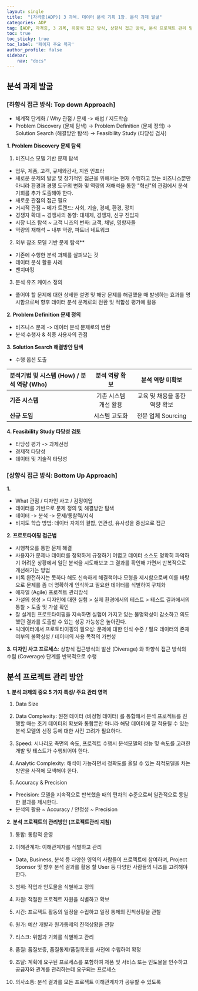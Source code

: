 ```yaml
---
layout: single
title:  "[자격증(ADP)] 3 과목. 데이터 분석 기획 1장. 분석 과제 발굴"
categories: ADP
tag: [ADP, 자격증, 3 과목, 하향식 접근 방식, 상향식 접근 방식, 분석 프로젝트 관리 방안]
toc: true
toc_sticky: true
toc_label: '페이지 주요 목자'
author_profile: false
sidebar:
    nav: "docs"
---
```




## 분석 과제 발굴

### [하향식 접근 방식: Top down Approach]

- 체계적 단계화 / Why 관점 / 문제 -> 해법 / 지도학습
- Problem Discovery (문제 탐색) -> Problem Definition (문제 정의) -> Solution Search (해결방안 탐색) -> Feasibility Study (타당성 검사)

**1. Problem Discovery 문제 탐색**

1) 비즈니스 모델 기반 문제 탐색

- 업무, 제품, 고객, 규제와감사, 지원 인프라
- 새로운 문제의 발굴 및 장기적인 접근을 위해서는 현재 수행하고 있는 비즈니스뿐만 아니라 환경과 경쟁 도구의 변화 및 역량의 재해석을 통한 "혁신"의 관점에서 분석 기회를 추가 도출해야 한다.
- 새로운 관점의 접근 필요
- 거시적 관점 ~ 메가 트랜드: 사회, 기술, 경제, 환경, 정치
- 경쟁자 확대 ~ 경쟁사의 동향: 대체제, 경쟁자, 신규 진입자
- 시장 니즈 탐색 ~ 고객 니즈의 변화: 고객, 채널, 영향자들
- 역량의 재해석 ~ 내부 역량, 파트너 네트워크

2) 외부 참조 모델 기반 문제 탐색**

- 기존에 수행한 분석 과제를 살펴보는 것
- 데이터 분석 활용 사례
- 벤치마킹

3) 분석 유즈 케이스 정의

- 풀어야 할 문제에 대한 상세한 설명 및 해당 문제를 해결했을 때 발생하는 효과를 명시함으로써 향후 데이터 분석 문제로의 전환 및 적합성 평가에 활용

**2. Problem Definition 문제 정의**

- 비즈니스 문제 -> 데이터 분석 문제로의 변환
- 분석 수행자 & 최종 사용자의 관점

**3. Solution Search 해결방안 탐색**

- 수행 옵션 도출

|분석기법 및 시스템 (How) / 분석 역량 (Who)|분석 역량 확보|분석 역량 미확보|
|:---|:---:|:---:|
|**기존 시스템**|기존 시스템 개선 활용|교육 및 채용을 통한 역량 확보|
|**신규 도입**|시스템 고도화|전문 업체 Sourcing|

**4. Feasibility Study 타당성 검토**

- 타당성 평가 -> 과제선정
- 경제적 타당성
- 데이터 및 기술적 타당성

### [상향식 접근 방식: Bottom Up Approach]

**1.**

- What 관점 / 디자인 사고 / 감정이입
- 데이터를 기반으로 문제 정의 및 해결방안 탐색
- 데이터 -> 분석 -> 문제/통찰력/지식
- 비지도 학습 방법: 데이터 자체의 결합, 연관성, 유사성을 중심으로 접근

**2. 프로토타이핑 접근법**

- 시행착오를 통한 문제 해결
- 사용자가 문제나 데이터를 정확하게 규정하기 어렵고 데이터 소스도 명확히 파악하기 어려운 상황에서 일단 분석을 시도해보고 그 결과를 확인해 가면서 반복적으로 개선해가는 방법
- 비록 완전하지는 못하다 해도 신속하게 해결책이나 모형을 제시함으로써 이를 바탕으로 문제를 좀 더 명확하게 인식하고 필요한 데이터를 식별하여 구체화
- 애자일 (Agile) 프로젝트 관리방식
- 가설의 생성 > 디자인에 대한 실험 > 실제 환경에서의 테스트 > 테스트 결과에서의 통찰 > 도출 및 가설 확인
- 잘 설계된 프로토타이핑을 지속하면 실험이 가지고 있는 불명확성이 감소하고 의도했던 결과를 도출할 수 있는 성공 가능성은 높아진다.
- 빅데이터에서 프로토타이핑의 필요성: 문제에 대한 인식 수준 / 필요 데이터의 존재 여부의 불확싱성 / 데이터의 사용 목적의 가변성

**3. 디자인 사고 프로세스**: 상향식 접근방식의 발산 (Diverage) 와 하향식 접근 방식의 수렴 (Coverage) 단계를 반복적으로 수행

## 분석 프로젝트 관리 방안

**1. 분석 과제의 중요 5 가지 특성/ 주요 관리 영역**

1) Data Size

2) Data Complexity: 원천 데이터 (비정형 데이터) 를 통합해서 분석 프로젝트를 진행할 때는 초기 데이터의 확보와 통합뿐만 아니라 해당 데이터에 잘 적용될 수 있는 분석 모델의 선정 등에 대한 사전 고려가 필요하다.

3) Speed: 시나리오 측면의 속도, 프로젝트 수행시 분석모델의 성능 및 속도를 고려한 개발 및 테스트가 수행되어야 한다.

4) Analytic Complexity: 해석이 가능하면서 정확도를 올릴 수 있는 최적모델을 차는 방안을 사적에 모색해야 한다.

5) Accuracy & Precision

- Precision: 모델을 지속적으로 반복했을 때의 편차의 수준으로써 일관적으로 동일한 결과를 제시한다.
- 분석의 활용 ~ Accuracy / 안정성 ~ Precision

**2. 분석 프로젝트의 관리방안 (프로젝트관리 지침)**

1) 통합: 통합적 운영

2) 이해관계자: 이해관계자를 식별하고 관리

- Data, Business, 분석 등 다양한 영역의 사람들이 프로젝트에 참여하며, Project Sponsor 및 향후 분석 결과를 활용 할 User 등 다양한 사람들의 니즈를 고려해야 한다.

3) 범위: 작업과 인도물을 식별하고 정의

4) 자원: 적절한 프로젝트 자원을 식별하고 확보

5) 시간: 프로젝트 활동의 일정을 수립하고 일정 통제의 진척상황을 관찰

6) 원가: 예산 개발과 원가통제의 진척상황을 관찰

7) 리스크: 위험과 기회를 식별하고 관리

8) 품질: 품질보증, 품질통제/품질목표를 사전에 수립하여 확정

9) 조달: 계획에 요구된 프로세스를 포함하여 제품 및 서비스 또는 인도물을 인수하고 공급자와 관계를 관리하는데 요구되는 프로세스

10) 의사소통: 분석 결과를 모든 프로젝트 이해관계자가 공유할 수 있도록
